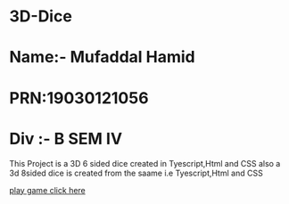 # 3D-Dice
<body>
  <h1>Name:- Mufaddal Hamid</h1>
  <h1>PRN:19030121056</h1>
  <h1>Div :- B SEM IV </h1>
  <p>This Project is a 3D 6 sided dice created in  Tyescript,Html and CSS
    also a 3d 8sided dice is created from the saame i.e Tyescript,Html and CSS
  </p>
  <a href="https://repl.it/@MufaddalHamid/typescriptprj"> play game click here </a>
</body>
